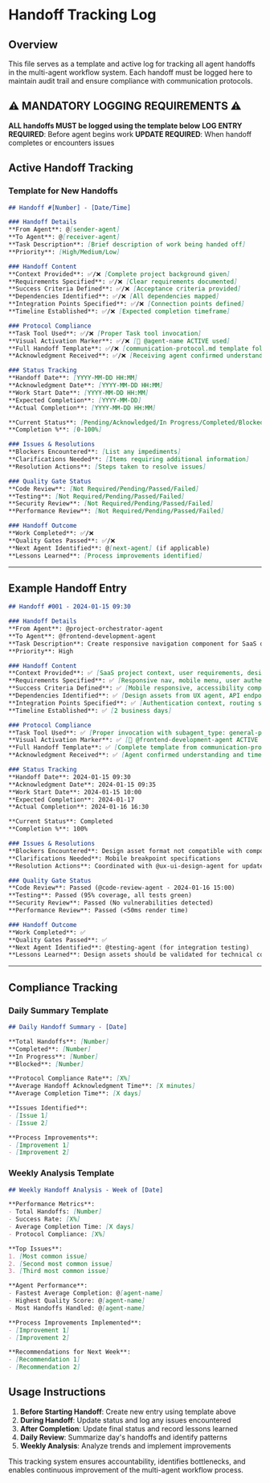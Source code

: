 # Handoff Tracking Log

## Overview

This file serves as a template and active log for tracking all agent handoffs in the multi-agent workflow system. Each handoff must be logged here to maintain audit trail and ensure compliance with communication protocols.

## ⚠️ MANDATORY LOGGING REQUIREMENTS ⚠️

**ALL handoffs MUST be logged using the template below**
**LOG ENTRY REQUIRED**: Before agent begins work
**UPDATE REQUIRED**: When handoff completes or encounters issues

## Active Handoff Tracking

### Template for New Handoffs

```markdown
## Handoff #[Number] - [Date/Time]

### Handoff Details
**From Agent**: @[sender-agent]
**To Agent**: @[receiver-agent]
**Task Description**: [Brief description of work being handed off]
**Priority**: [High/Medium/Low]

### Handoff Content
**Context Provided**: ✅/❌ [Complete project background given]
**Requirements Specified**: ✅/❌ [Clear requirements documented]
**Success Criteria Defined**: ✅/❌ [Acceptance criteria provided]
**Dependencies Identified**: ✅/❌ [All dependencies mapped]
**Integration Points Specified**: ✅/❌ [Connection points defined]
**Timeline Established**: ✅/❌ [Expected completion timeframe]

### Protocol Compliance
**Task Tool Used**: ✅/❌ [Proper Task tool invocation]
**Visual Activation Marker**: ✅/❌ [🤖 @agent-name ACTIVE used]
**Full Handoff Template**: ✅/❌ [communication-protocol.md template followed]
**Acknowledgment Received**: ✅/❌ [Receiving agent confirmed understanding]

### Status Tracking
**Handoff Date**: [YYYY-MM-DD HH:MM]
**Acknowledgment Date**: [YYYY-MM-DD HH:MM]
**Work Start Date**: [YYYY-MM-DD HH:MM]
**Expected Completion**: [YYYY-MM-DD]
**Actual Completion**: [YYYY-MM-DD HH:MM]

**Current Status**: [Pending/Acknowledged/In Progress/Completed/Blocked]
**Completion %**: [0-100%]

### Issues & Resolutions
**Blockers Encountered**: [List any impediments]
**Clarifications Needed**: [Items requiring additional information]
**Resolution Actions**: [Steps taken to resolve issues]

### Quality Gate Status
**Code Review**: [Not Required/Pending/Passed/Failed]
**Testing**: [Not Required/Pending/Passed/Failed]
**Security Review**: [Not Required/Pending/Passed/Failed]
**Performance Review**: [Not Required/Pending/Passed/Failed]

### Handoff Outcome
**Work Completed**: ✅/❌
**Quality Gates Passed**: ✅/❌
**Next Agent Identified**: @[next-agent] (if applicable)
**Lessons Learned**: [Process improvements identified]
```

---

## Example Handoff Entry

```markdown
## Handoff #001 - 2024-01-15 09:30

### Handoff Details
**From Agent**: @project-orchestrator-agent
**To Agent**: @frontend-development-agent
**Task Description**: Create responsive navigation component for SaaS dashboard
**Priority**: High

### Handoff Content
**Context Provided**: ✅ [SaaS project context, user requirements, design system]
**Requirements Specified**: ✅ [Responsive nav, mobile menu, user authentication state]
**Success Criteria Defined**: ✅ [Mobile responsive, accessibility compliant, <100ms render]
**Dependencies Identified**: ✅ [Design assets from UX agent, API endpoints for user data]
**Integration Points Specified**: ✅ [Authentication context, routing system]
**Timeline Established**: ✅ [2 business days]

### Protocol Compliance
**Task Tool Used**: ✅ [Proper invocation with subagent_type: general-purpose]
**Visual Activation Marker**: ✅ [🤖 @frontend-development-agent ACTIVE used]
**Full Handoff Template**: ✅ [Complete template from communication-protocol.md]
**Acknowledgment Received**: ✅ [Agent confirmed understanding and timeline]

### Status Tracking
**Handoff Date**: 2024-01-15 09:30
**Acknowledgment Date**: 2024-01-15 09:35
**Work Start Date**: 2024-01-15 10:00
**Expected Completion**: 2024-01-17
**Actual Completion**: 2024-01-16 16:30

**Current Status**: Completed
**Completion %**: 100%

### Issues & Resolutions
**Blockers Encountered**: Design asset format not compatible with component library
**Clarifications Needed**: Mobile breakpoint specifications
**Resolution Actions**: Coordinated with @ux-ui-design-agent for updated assets

### Quality Gate Status
**Code Review**: Passed (@code-review-agent - 2024-01-16 15:00)
**Testing**: Passed (95% coverage, all tests green)
**Security Review**: Passed (No vulnerabilities detected)
**Performance Review**: Passed (<50ms render time)

### Handoff Outcome
**Work Completed**: ✅
**Quality Gates Passed**: ✅
**Next Agent Identified**: @testing-agent (for integration testing)
**Lessons Learned**: Design assets should be validated for technical compatibility before handoff
```

---

## Compliance Tracking

### Daily Summary Template
```markdown
## Daily Handoff Summary - [Date]

**Total Handoffs**: [Number]
**Completed**: [Number]
**In Progress**: [Number]
**Blocked**: [Number]

**Protocol Compliance Rate**: [X%]
**Average Handoff Acknowledgment Time**: [X minutes]
**Average Completion Time**: [X days]

**Issues Identified**:
- [Issue 1]
- [Issue 2]

**Process Improvements**:
- [Improvement 1]
- [Improvement 2]
```

### Weekly Analysis Template
```markdown
## Weekly Handoff Analysis - Week of [Date]

**Performance Metrics**:
- Total Handoffs: [Number]
- Success Rate: [X%]
- Average Completion Time: [X days]
- Protocol Compliance: [X%]

**Top Issues**:
1. [Most common issue]
2. [Second most common issue]
3. [Third most common issue]

**Agent Performance**:
- Fastest Average Completion: @[agent-name]
- Highest Quality Score: @[agent-name]
- Most Handoffs Handled: @[agent-name]

**Process Improvements Implemented**:
- [Improvement 1]
- [Improvement 2]

**Recommendations for Next Week**:
- [Recommendation 1]
- [Recommendation 2]
```

## Usage Instructions

1. **Before Starting Handoff**: Create new entry using template above
2. **During Handoff**: Update status and log any issues encountered
3. **After Completion**: Update final status and record lessons learned
4. **Daily Review**: Summarize day's handoffs and identify patterns
5. **Weekly Analysis**: Analyze trends and implement improvements

This tracking system ensures accountability, identifies bottlenecks, and enables continuous improvement of the multi-agent workflow process.